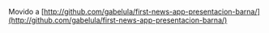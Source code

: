 Movido a [http://github.com/gabelula/first-news-app-presentacion-barna/](http://github.com/gabelula/first-news-app-presentacion-barna/)
